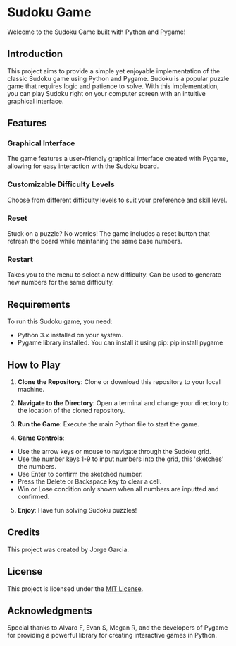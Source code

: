 # Sudoku Game

Welcome to the Sudoku Game built with Python and Pygame!

## Introduction

This project aims to provide a simple yet enjoyable implementation of the classic Sudoku game using Python and Pygame. Sudoku is a popular puzzle game that requires logic and patience to solve. With this implementation, you can play Sudoku right on your computer screen with an intuitive graphical interface.

## Features

### Graphical Interface
The game features a user-friendly graphical interface created with Pygame, allowing for easy interaction with the Sudoku board.

### Customizable Difficulty Levels
Choose from different difficulty levels to suit your preference and skill level.

### Reset
Stuck on a puzzle? No worries! The game includes a reset button that refresh the board while maintaning the same base numbers.

### Restart
Takes you to the menu to select a new difficulty. Can be used to generate new numbers for the same difficulty. 

## Requirements

To run this Sudoku game, you need:

- Python 3.x installed on your system.
- Pygame library installed. You can install it using pip:
pip install pygame


## How to Play

1. **Clone the Repository**: Clone or download this repository to your local machine.

2. **Navigate to the Directory**: Open a terminal and change your directory to the location of the cloned repository.

3. **Run the Game**: Execute the main Python file to start the game.
   
5. **Game Controls**:
- Use the arrow keys or mouse to navigate through the Sudoku grid.
- Use the number keys 1-9 to input numbers into the grid, this 'sketches' the numbers.
- Use Enter to confirm the sketched number.
- Press the Delete or Backspace key to clear a cell.
- Win or Lose condition only shown when all numbers are inputted and confirmed.

5. **Enjoy**: Have fun solving Sudoku puzzles!

## Credits

This project was created by Jorge Garcia.

## License

This project is licensed under the [MIT License](LICENSE).

## Acknowledgments

Special thanks to Alvaro F, Evan S, Megan R, and the developers of Pygame for providing a powerful library for creating interactive games in Python.


